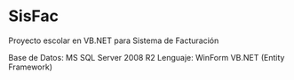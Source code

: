 SisFac
======

Proyecto escolar en VB.NET para Sistema de Facturación

Base de Datos: MS SQL Server 2008 R2
Lenguaje: WinForm VB.NET (Entity Framework)